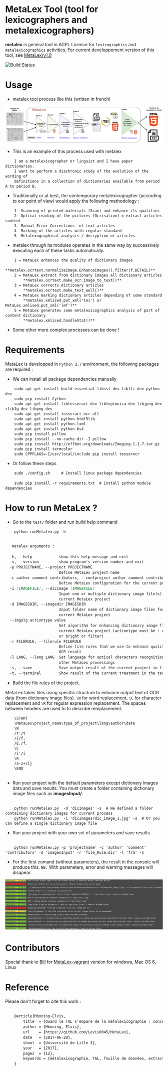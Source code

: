# MetaLex Tool (tool for lexicographers and metalexicographers)
**metalex** is general tool in AGPL Licence for `lexicographics` and `metalexicographics` activities.
For current developpement version of this tool, see [MetaLex/v1.0](https://github.com/Levis0045/MetaLex/tree/v1.0)


[![Build Status](https://travis-ci.org/MetaLex/Distribution.svg?branch=master)](mteprojet.fr/MetaLex)


# Usage

- metalex tool process like this (written in french)

![metalex process](./docs/metalex_process.png)


- This is an example of this process used with metalex 

```
    I am a metalexicographer or linguist and I have paper dictionaries. 
    I want to perform a diachronic study of the evolution of the wording of 
    definitions in a collection of dictionaries available from period A to period B.
```

- Traditionally or at best, the contemporary metalexicographer (according to our point of view)
  would apply the following methodology :
  
```
    1- Scanning of printed materials (Scan) and enhance its qualities
    2- Optical reading of the pictures (Ocrisation) = extract articles content 
    3- Manual Error Corrections  of text articles                   
    4- Marking of the articles with regular standard                 
    5- Metalexographical analysis / decryption of articles 
```

- metalex through its modules operates in the same way by successively executing 
  each of these tasks automatically.
  
```
    1 = MetaLex enhances the quality of dictionary images 
        **metalex.ocrtext.normalizeImage.EnhanceImages().filter(f.DETAIL)**
    2 = MetaLex extract from dictionary images all dictionary articles 
        **metalex.ocrtext.make_ocr.image_to_text()**
    3 = MetaLex corrects dictionary articles 
        **metalex.ocrtext.make_text_well()**
    4 = MetaLex marking dictionary articles depending of some standard 
        **metalex.xmlised.put_xml('tei') or MetaLex.xmlised.put_xml('lmf')**
    5 = MetaLex generates some metalexicographics analysis of part of content dictionary 
        **metalex.xmlised.handleStat()**
```

- Some other more complex processes can be done !


# Requirements

MetaLex is developped in `Python 2.7` environment, the following packages are required :

-  We can install all package dependencies manually

```shell
    sudo apt-get install build-essential libssl-dev libffi-dev python-dev
    sudo pip install Cython
    sudo apt-get install libtesseract-dev libleptonica-dev libjpeg-dev zlib1g-dev libpng-dev
    sudo apt-get install tesseract-ocr-all
    sudo apt-get install python-html5lib
    sudo apt-get install python-lxml
    sudo apt-get install python-bs4
    sudo pip install pillow
    sudo pip install --no-cache-dir -I pillow
    sudo pip install http://effbot.org/downloads/Imaging-1.1.7.tar.gz
    sudo pip install termcolor
    sudo CPPFLAGS=-I/usr/local/include pip install tesserocr
```

- Or follow these steps 

```shell
    sudo ./config.sh     # Install linux package dependencies
    
    sudo pip install -r requirements.txt  # Install python module dependencies

```

# How to run MetaLex ?

- Go to the `test/` folder and run build help command


```shell
    python runMetalex.py -h
    
```

```md
   metalex arguments :

  -h, --help            show this help message and exit
  -v, --version         show program's version number and exit
  -p PROJECTNAME, --project PROJECTNAME
                        Define MetaLex project name
  -c author comment contributors, --confproject author comment contributors
                        Define MetaLex configuration for the current project
  -i [IMAGEFILE], --dicimage [IMAGEFILE]
                        Input one or multiple dictionary image file(s) for
                        current MetaLex project
  -d IMAGESDIR, --imagedir IMAGESDIR
                        Input folder name of dictionary image files for
                        current MetaLex project
  --imgalg actiontype value
                        Set algorithm for enhancing dictionary image files for
                        current MetaLex project (actiontype must be : contrast
                        or bright or filter)
  -r FILERULE, --filerule FILERULE
                        Define file rules that we use to enhance quality of
                        OCR result
  -l LANG, --lang LANG  Set language for optical characters recognition and
                        other MetaLex processings
  -s, --save            Save output result of the current project in files
  -t, --terminal        Show result of the current treatment in the terminal


```


- Build the file rules of the project.

MetaLex takes files using specific structure to enhance output text of OCR data (from dictionary image files). `\W` for word replacement, `\C` for character replacement and `\R`  for regular expression replacement. The spaces between headers are used to to describe remplacement.

```text
    \START
    \MetaLex\project_name\type_of_project\lang\author\date
    \W
    /t'/t
    /{/f.
    /E./f.
    \C
    /i'/i
    \R
    /a-z+/ij
    \END
    
```

- Run your project with the default parameters except dictionary images data and save results. You must create a folder containing dictionary image files such as **imagesInput/**.


```shell

    python runMetalex.py  -d 'dicImages' -s  # We defined a folder containing dictionary images for current process
    python runMetalex.py  -i 'dicImages/dic_image_1.jpg' -s  # Or you can define a single dictionary image file

```

- Run your project with your own set of parameters and save results


```shell

    python runMetalex.py -p 'projectname' -c 'author' 'comment' 'contributors' -d 'imagesInput' -r 'file_Rule.dic' -l 'fra' -s

```

- For the first comand (without parameters), the result in the console will produce this. `NB:` With parameters, error and warning messages will disapear.


![metalex process](./docs/results_process.png)
 

# Contributors

Special thank to [Bill](https://github.com/billmetangmo) for [MetaLex-vagrant](https://github.com/Levis0045/MetaLex-vagrant) version for windows, Mac OS 6, Linux


# Reference

Please don't forget to cite this work :

```latex

    @article{Mboning-Elvis,
        title  = {Quand le TAL s'empare de la métalexicographie : conception d'un outil pour le métalexicographe},
        author = {Mboning, Elvis},
        url    = {https://github.com/Levis0045/MetaLex},
        date   = {2017-06-20},
        shool  = {Université de Lille 3},
        year   = {2017},
        pages  = {12},
        keywords = {métalexicographie, TAL, fouille de données, extraction d'information, lecture optique, lexicographie, Xmlisation, DTD}
    }

```

